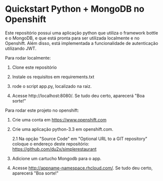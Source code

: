 Quickstart Python + MongoDB no Openshift
=============================

Este repositório possui uma aplicação python que utiliza o framework bottle e o MongoDB, e que está pronta para ser utilizada localmente e no Openshift. Além disso, está implementada a funcionalidade de autenticação utilizando JWT.

Para rodar localmente:

1. Clone este repositório

2. Instale os requisitos em requirements.txt

3. rode o script app.py, localizado na raiz.

4. Acesse http://localhost:8080/. Se tudo deu certo, aparecerá "Boa sorte!"


Para rodar este projeto no openshift:

1. Crie uma conta em https://www.openshift.com

2. Crie uma aplicação python-3.3 em openshift.com.

	2.1 Na opção "Source Code" em "Optional URL to a GIT repository" coloque o endereço deste repositório: https://github.com/du2x/simplerestaurant

3. Adicione um cartucho Mongodb para o app.

4. Acesse    http://appname-namespace.rhcloud.com/. Se tudo deu certo, aparecerá "Boa sorte!"


